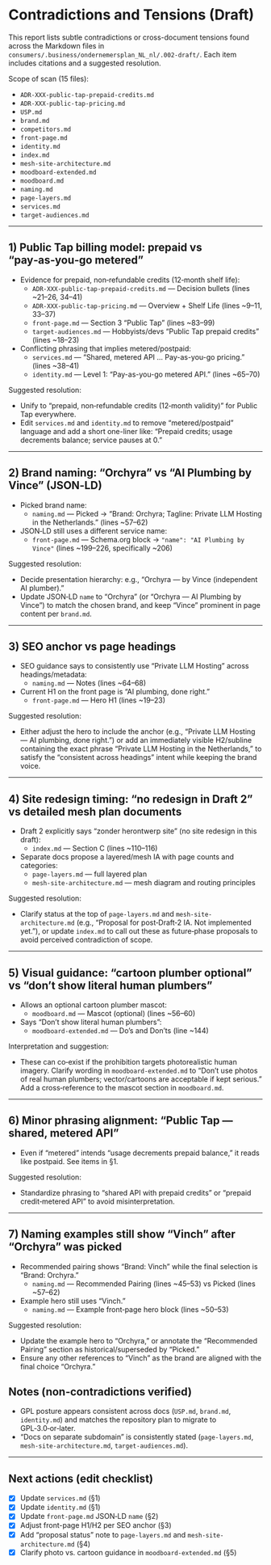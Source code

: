 # Contradictions and Tensions (Draft)

This report lists subtle contradictions or cross-document tensions found across the Markdown files in `consumers/.business/ondernemersplan_NL_nl/.002-draft/`. Each item includes citations and a suggested resolution.

Scope of scan (15 files):
- `ADR-XXX-public-tap-prepaid-credits.md`
- `ADR-XXX-public-tap-pricing.md`
- `USP.md`
- `brand.md`
- `competitors.md`
- `front-page.md`
- `identity.md`
- `index.md`
- `mesh-site-architecture.md`
- `moodboard-extended.md`
- `moodboard.md`
- `naming.md`
- `page-layers.md`
- `services.md`
- `target-audiences.md`

---

## 1) Public Tap billing model: prepaid vs “pay‑as‑you‑go metered”

- Evidence for prepaid, non‑refundable credits (12‑month shelf life):
  - `ADR-XXX-public-tap-prepaid-credits.md` — Decision bullets (lines ~21–26, 34–41)
  - `ADR-XXX-public-tap-pricing.md` — Overview + Shelf Life (lines ~9–11, 33–37)
  - `front-page.md` — Section 3 “Public Tap” (lines ~83–99)
  - `target-audiences.md` — Hobbyists/devs “Public Tap prepaid credits” (lines ~18–23)
- Conflicting phrasing that implies metered/postpaid:
  - `services.md` — “Shared, metered API … Pay-as-you-go pricing.” (lines ~38–41)
  - `identity.md` — Level 1: “Pay-as-you-go metered API.” (lines ~65–70)

Suggested resolution:
- Unify to “prepaid, non‑refundable credits (12‑month validity)” for Public Tap everywhere.
- Edit `services.md` and `identity.md` to remove “metered/postpaid” language and add a short one-liner like: “Prepaid credits; usage decrements balance; service pauses at 0.”

---

## 2) Brand naming: “Orchyra” vs “AI Plumbing by Vince” (JSON‑LD)

- Picked brand name:
  - `naming.md` — Picked → “Brand: Orchyra; Tagline: Private LLM Hosting in the Netherlands.” (lines ~57–62)
- JSON‑LD still uses a different service name:
  - `front-page.md` — Schema.org block → `"name": "AI Plumbing by Vince"` (lines ~199–226, specifically ~206)

Suggested resolution:
- Decide presentation hierarchy: e.g., “Orchyra — by Vince (independent AI plumber).”
- Update JSON‑LD `name` to “Orchyra” (or “Orchyra — AI Plumbing by Vince”) to match the chosen brand, and keep “Vince” prominent in page content per `brand.md`.

---

## 3) SEO anchor vs page headings

- SEO guidance says to consistently use “Private LLM Hosting” across headings/metadata:
  - `naming.md` — Notes (lines ~64–68)
- Current H1 on the front page is “AI plumbing, done right.”
  - `front-page.md` — Hero H1 (lines ~19–23)

Suggested resolution:
- Either adjust the hero to include the anchor (e.g., “Private LLM Hosting — AI plumbing, done right.”) or add an immediately visible H2/subline containing the exact phrase “Private LLM Hosting in the Netherlands,” to satisfy the “consistent across headings” intent while keeping the brand voice.

---

## 4) Site redesign timing: “no redesign in Draft 2” vs detailed mesh plan documents

- Draft 2 explicitly says “zonder herontwerp site” (no site redesign in this draft):
  - `index.md` — Section C (lines ~110–116)
- Separate docs propose a layered/mesh IA with page counts and categories:
  - `page-layers.md` — full layered plan
  - `mesh-site-architecture.md` — mesh diagram and routing principles

Suggested resolution:
- Clarify status at the top of `page-layers.md` and `mesh-site-architecture.md` (e.g., “Proposal for post‑Draft‑2 IA. Not implemented yet.”), or update `index.md` to call out these as future‑phase proposals to avoid perceived contradiction of scope.

---

## 5) Visual guidance: “cartoon plumber optional” vs “don’t show literal human plumbers”

- Allows an optional cartoon plumber mascot:
  - `moodboard.md` — Mascot (optional) (lines ~56–60)
- Says “Don’t show literal human plumbers”:
  - `moodboard-extended.md` — Do’s and Don’ts (line ~144)

Interpretation and suggestion:
- These can co‑exist if the prohibition targets photorealistic human imagery. Clarify wording in `moodboard-extended.md` to “Don’t use photos of real human plumbers; vector/cartoons are acceptable if kept serious.” Add a cross‑reference to the mascot section in `moodboard.md`.

---

## 6) Minor phrasing alignment: “Public Tap — shared, metered API”

- Even if “metered” intends “usage decrements prepaid balance,” it reads like postpaid. See items in §1.

Suggested resolution:
- Standardize phrasing to “shared API with prepaid credits” or “prepaid credit‑metered API” to avoid misinterpretation.

---

## 7) Naming examples still show “Vinch” after “Orchyra” was picked

- Recommended pairing shows “Brand: Vinch” while the final selection is “Brand: Orchyra.”
  - `naming.md` — Recommended Pairing (lines ~45–53) vs Picked (lines ~57–62)
- Example hero still uses “Vinch.”
  - `naming.md` — Example front‑page hero block (lines ~50–53)

Suggested resolution:
- Update the example hero to “Orchyra,” or annotate the “Recommended Pairing” section as historical/superseded by “Picked.”
- Ensure any other references to “Vinch” as the brand are aligned with the final choice “Orchyra.”

## Notes (non‑contradictions verified)

- GPL posture appears consistent across docs (`USP.md`, `brand.md`, `identity.md`) and matches the repository plan to migrate to GPL‑3.0‑or‑later.
- “Docs on separate subdomain” is consistently stated (`page-layers.md`, `mesh-site-architecture.md`, `target-audiences.md`).

---

## Next actions (edit checklist)

- [x] Update `services.md` (§1)
- [x] Update `identity.md` (§1)
- [x] Update `front-page.md` JSON‑LD `name` (§2)
- [x] Adjust front-page H1/H2 per SEO anchor (§3)
- [x] Add “proposal status” note to `page-layers.md` and `mesh-site-architecture.md` (§4)
- [x] Clarify photo vs. cartoon guidance in `moodboard-extended.md` (§5)

